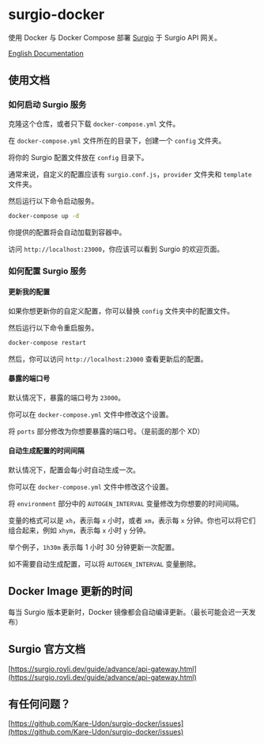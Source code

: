 # surgio-docker

使用 Docker 与 Docker Compose 部署 [Surgio](https://github.com/surgioproject/surgio) 于 Surgio API 网关。

[English Documentation](./README.md)

## 使用文档

### 如何启动 Surgio 服务

克隆这个仓库，或者只下载 `docker-compose.yml` 文件。

在 `docker-compose.yml` 文件所在的目录下，创建一个 `config` 文件夹。

将你的 Surgio 配置文件放在 `config` 目录下。

通常来说，自定义的配置应该有 `surgio.conf.js`，`provider` 文件夹和 `template` 文件夹。

然后运行以下命令启动服务。

```bash
docker-compose up -d
```

你提供的配置将会自动加载到容器中。

访问 `http://localhost:23000`，你应该可以看到 Surgio 的欢迎页面。

### 如何配置 Surgio 服务

#### 更新我的配置

如果你想更新你的自定义配置，你可以替换 `config` 文件夹中的配置文件。

然后运行以下命令重启服务。

```bash
docker-compose restart
```

然后，你可以访问 `http://localhost:23000` 查看更新后的配置。

#### 暴露的端口号

默认情况下，暴露的端口号为 `23000`。

你可以在 `docker-compose.yml` 文件中修改这个设置。

将 `ports` 部分修改为你想要暴露的端口号。（是前面的那个 XD）

#### 自动生成配置的时间间隔

默认情况下，配置会每小时自动生成一次。

你可以在 `docker-compose.yml` 文件中修改这个设置。

将 `environment` 部分中的 `AUTOGEN_INTERVAL` 变量修改为你想要的时间间隔。

变量的格式可以是 `xh`，表示每 `x` 小时，或者 `xm`，表示每 `x` 分钟。你也可以将它们组合起来，例如 `xhym`，表示每 `x` 小时 `y` 分钟。

举个例子，`1h30m` 表示每 1 小时 30 分钟更新一次配置。

如不需要自动生成配置，可以将 `AUTOGEN_INTERVAL` 变量删除。

## Docker Image 更新的时间

每当 Surgio 版本更新时，Docker 镜像都会自动编译更新。（最长可能会迟一天发布）

## Surgio 官方文档

[https://surgio.royli.dev/guide/advance/api-gateway.html](https://surgio.royli.dev/guide/advance/api-gateway.html)


## 有任何问题？

[https://github.com/Kare-Udon/surgio-docker/issues](https://github.com/Kare-Udon/surgio-docker/issues)
